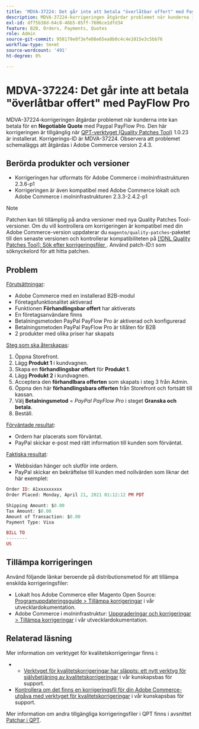 ```yaml
---
title: 'MDVA-37224: Det går inte att betala "överlåtbar offert" med PayFlow Pro'
description: MDVA-37224-korrigeringen åtgärdar problemet när kunderna inte kan betala för en **Negotiable Quote** med Paypal PayFlow Pro. Den här korrigeringen är tillgänglig när [QPT-verktyget (Quality Patches Tool)](https://devdocs.magento.com/guides/v2.4/comp-mgr/patching.html#mqp) 1.0.23 är installerat. Korrigerings-ID är MDVA-37224. Observera att problemet schemaläggs att åtgärdas i Adobe Commerce version 2.4.3.
exl-id: df75b38d-64c8-46b5-85ff-7606ce1dfd34
feature: B2B, Orders, Payments, Quotes
role: Admin
source-git-commit: 958179e0f3efe08e65ea8b0c4c4e1015e3c5bb76
workflow-type: tm+mt
source-wordcount: '491'
ht-degree: 0%

---
```


# MDVA-37224: Det går inte att betala &quot;överlåtbar offert&quot; med PayFlow Pro

MDVA-37224-korrigeringen åtgärdar problemet när kunderna inte kan betala för en **Negotiable Quote** med Paypal PayFlow Pro. Den här korrigeringen är tillgänglig när [QPT-verktyget (Quality Patches Tool)](https://devdocs.magento.com/guides/v2.4/comp-mgr/patching.html#mqp) 1.0.23 är installerat. Korrigerings-ID är MDVA-37224. Observera att problemet schemaläggs att åtgärdas i Adobe Commerce version 2.4.3.

## Berörda produkter och versioner

* Korrigeringen har utformats för Adobe Commerce i molninfrastrukturen 2.3.6-p1
* Korrigeringen är även kompatibel med Adobe Commerce lokalt och Adobe Commerce i molninfrastrukturen 2.3.3-2.4.2-p1

>[!NOTE]
>
>Patchen kan bli tillämplig på andra versioner med nya Quality Patches Tool-versioner. Om du vill kontrollera om korrigeringen är kompatibel med din Adobe Commerce-version uppdaterar du `magento/quality-patches`-paketet till den senaste versionen och kontrollerar kompatibiliteten på [[!DNL Quality Patches Tool]: Sök efter korrigeringsfiler ](https://devdocs.magento.com/quality-patches/tool.html#patch-grid). Använd patch-ID:t som söknyckelord för att hitta patchen.

## Problem

<u>Förutsättningar</u>:

* Adobe Commerce med en installerad B2B-modul
* Företagsfunktionalitet aktiverad
* Funktionen **Förhandlingsbar offert** har aktiverats
* En företagsanvändare finns
* Betalningsmetoden PayPal PayFlow Pro är aktiverad och konfigurerad
* Betalningsmetoden PayPal PayFlow Pro är tillåten för B2B
* 2 produkter med olika priser har skapats

<u>Steg som ska återskapas</u>:

1. Öppna Storefront.
1. Lägg **Produkt 1** i kundvagnen.
1. Skapa en **förhandlingsbar offert** för **Produkt 1**.
1. Lägg **Produkt 2** i kundvagnen.
1. Acceptera den **förhandlbara offerten** som skapats i steg 3 från Admin.
1. Öppna den här **förhandlingsbara offerten** från Storefront och fortsätt till kassan.
1. Välj **Betalningsmetod** = *PayPal PayFlow Pro* i steget **Granska och betala**.
1. Beställ.

<u>Förväntade resultat</u>:

* Ordern har placerats som förväntat.
* PayPal skickar e-post med rätt information till kunden som förväntat.

<u>Faktiska resultat</u>:

* Webbsidan hänger och slutför inte ordern.
* PayPal skickar en bekräftelse till kunden med nollvärden som liknar det här exemplet:

```php
Order ID: A1xxxxxxxxx
Order Placed: Monday, April 21, 2021 01:12:12 PM PDT

Shipping Amount: $0.00
Tax Amount: $0.00
Amount of Transaction: $0.00
Payment Type: Visa

BILL TO
--------
US
```


## Tillämpa korrigeringen

Använd följande länkar beroende på distributionsmetod för att tillämpa enskilda korrigeringsfiler:

* Lokalt hos Adobe Commerce eller Magento Open Source: [Programuppdateringsguide > Tillämpa korrigeringar](https://devdocs.magento.com/guides/v2.4/comp-mgr/patching/mqp.html) i vår utvecklardokumentation.
* Adobe Commerce i molninfrastruktur: [Uppgraderingar och korrigeringar > Tillämpa korrigeringar](https://devdocs.magento.com/cloud/project/project-patch.html) i vår utvecklardokumentation.

## Relaterad läsning

Mer information om verktyget för kvalitetskorrigeringar finns i:

* 
   * [Verktyget för kvalitetskorrigeringar har släppts: ett nytt verktyg för självbetjäning av kvalitetskorrigeringar](/help/announcements/adobe-commerce-announcements/magento-quality-patches-released-new-tool-to-self-serve-quality-patches.md) i vår kunskapsbas för support.
* [Kontrollera om det finns en korrigeringsfil för din Adobe Commerce-utgåva med verktyget för kvalitetskorrigeringar](/help/support-tools/patches-available-in-qpt-tool/check-patch-for-magento-issue-with-magento-quality-patches.md) i vår kunskapsbas för support.

Mer information om andra tillgängliga korrigeringsfiler i QPT finns i avsnittet [Patchar i QPT](https://support.magento.com/hc/en-us/sections/360010506631-Patches-available-in-MQP-tool-).
